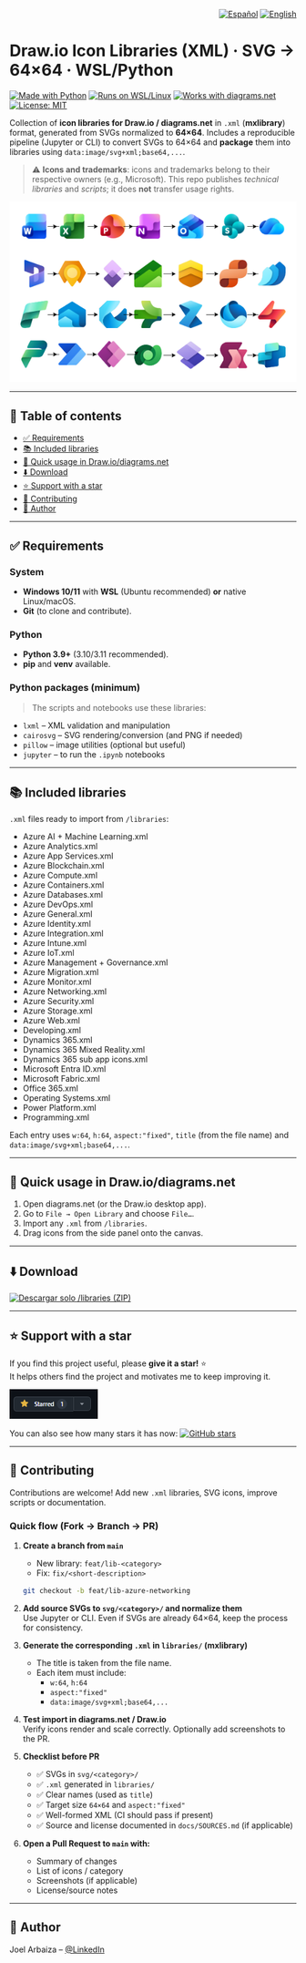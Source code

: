 <p align="right">
    <a href="README.md"><img src="https://img.shields.io/badge/lang-ES-red" alt="Español"></a>
    <a href="README.en.md"><img src="https://img.shields.io/badge/lang-EN-blue" alt="English"></a>
</p>

# Draw.io Icon Libraries (XML) · SVG → 64×64 · WSL/Python
[![Made with Python](https://img.shields.io/badge/Made%20with-Python-3776AB?logo=python&logoColor=white)](#)
[![Runs on WSL/Linux](https://img.shields.io/badge/WSL%20%2F%20Linux-supported-success)](#)
[![Works with diagrams.net](https://img.shields.io/badge/Works%20with-diagrams.net%20%2F%20Draw.io-brightgreen)](#)
[![License: MIT](https://img.shields.io/badge/License-MIT-yellow.svg)](LICENSE)

Collection of **icon libraries for Draw.io / diagrams.net** in `.xml` (**mxlibrary**) format, generated from SVGs normalized to **64×64**. Includes a reproducible pipeline (Jupyter or CLI) to convert SVGs to 64×64 and **package** them into libraries using `data:image/svg+xml;base64,...`.

> ⚠️ **Icons and trademarks**: icons and trademarks belong to their respective owners (e.g., Microsoft). This repo publishes *technical libraries* and *scripts*; it does **not** transfer usage rights.

![Optional banner](images/banner.png)

---

## 🧭 Table of contents

- [✅ Requirements](README.en.md#requirements)
- [📚 Included libraries](README.en.md#included-libraries)
- [🚀 Quick usage in Draw.io/diagrams.net](README.en.md#quick-usage-in-drawiodiagramsnet)
- [⬇️ Download](README.en.md#download)
- [⭐ Support with a star](README.en.md#support-with-a-star)
- [🤝 Contributing](README.en.md#contributing)
- [👤 Author](README.en.md#author)

---

## ✅ Requirements

### System
- **Windows 10/11** with **WSL** (Ubuntu recommended) **or** native Linux/macOS.
- **Git** (to clone and contribute).

### Python
- **Python 3.9+** (3.10/3.11 recommended).
- **pip** and **venv** available.

### Python packages (minimum)
> The scripts and notebooks use these libraries:
- `lxml` – XML validation and manipulation
- `cairosvg` – SVG rendering/conversion (and PNG if needed)
- `pillow` – image utilities (optional but useful)
- `jupyter` – to run the `.ipynb` notebooks

---

## 📚 Included libraries

`.xml` files ready to import from `/libraries`:

- Azure AI + Machine Learning.xml
- Azure Analytics.xml
- Azure App Services.xml
- Azure Blockchain.xml
- Azure Compute.xml
- Azure Containers.xml
- Azure Databases.xml
- Azure DevOps.xml
- Azure General.xml
- Azure Identity.xml
- Azure Integration.xml
- Azure Intune.xml
- Azure IoT.xml
- Azure Management + Governance.xml
- Azure Migration.xml
- Azure Monitor.xml
- Azure Networking.xml
- Azure Security.xml
- Azure Storage.xml
- Azure Web.xml
- Developing.xml
- Dynamics 365.xml
- Dynamics 365 Mixed Reality.xml
- Dynamics 365 sub app icons.xml
- Microsoft Entra ID.xml
- Microsoft Fabric.xml
- Office 365.xml
- Operating Systems.xml
- Power Platform.xml
- Programming.xml

Each entry uses `w:64`, `h:64`, `aspect:"fixed"`, `title` (from the file name) and `data:image/svg+xml;base64,...`.

---

## 🚀 Quick usage in Draw.io/diagrams.net

1. Open diagrams.net (or the Draw.io desktop app).
2. Go to `File → Open Library` and choose `File…`.
3. Import any `.xml` from `/libraries`.
4. Drag icons from the side panel onto the canvas.

---

## ⬇️ Download

<a href="https://download-directory.github.io/?url=https://github.com/joelarbaiza/drawio-icon-libraries/tree/main/libraries"
   target="_blank" rel="noopener noreferrer">
  <img src="https://img.shields.io/badge/Descargar--solo--/libraries-ZIP-brightgreen"
       alt="Descargar solo /libraries (ZIP)">
</a>

---

## ⭐ Support with a star

If you find this project useful, please **give it a star!** ⭐  
It helps others find the project and motivates me to keep improving it.

[![Give me a star on GitHub](images/starred.png)](https://github.com/joelarbaiza/drawio-icon-libraries)

You can also see how many stars it has now:
[![GitHub stars](https://img.shields.io/github/stars/joelarbaiza/drawio-icon-libraries?style=social)](https://github.com/joelarbaiza/drawio-icon-libraries/stargazers)

---

## 🤝 Contributing

Contributions are welcome! Add new `.xml` libraries, SVG icons, improve scripts or documentation.

### Quick flow (Fork → Branch → PR)

1. **Create a branch from `main`**  
     - New library: `feat/lib-<category>`  
     - Fix: `fix/<short-description>`  
     ```bash
     git checkout -b feat/lib-azure-networking
     ```

2. **Add source SVGs to `svg/<category>/` and normalize them**  
     Use Jupyter or CLI. Even if SVGs are already 64×64, keep the process for consistency.

3. **Generate the corresponding `.xml` in `libraries/` (mxlibrary)**  
     - The title is taken from the file name.  
     - Each item must include:  
         - `w:64`, `h:64`  
         - `aspect:"fixed"`  
         - `data:image/svg+xml;base64,...`

4. **Test import in diagrams.net / Draw.io**  
     Verify icons render and scale correctly. Optionally add screenshots to the PR.

5. **Checklist before PR**  
     - ✅ SVGs in `svg/<category>/`  
     - ✅ `.xml` generated in `libraries/`  
     - ✅ Clear names (used as `title`)  
     - ✅ Target size `64×64` and `aspect:"fixed"`  
     - ✅ Well-formed XML (CI should pass if present)  
     - ✅ Source and license documented in `docs/SOURCES.md` (if applicable)

6. **Open a Pull Request to `main` with:**  
     - Summary of changes  
     - List of icons / category  
     - Screenshots (if applicable)  
     - License/source notes

---

## 👤 Author

Joel Arbaiza – [@LinkedIn](https://www.linkedin.com/in/joelarbaiza/)
